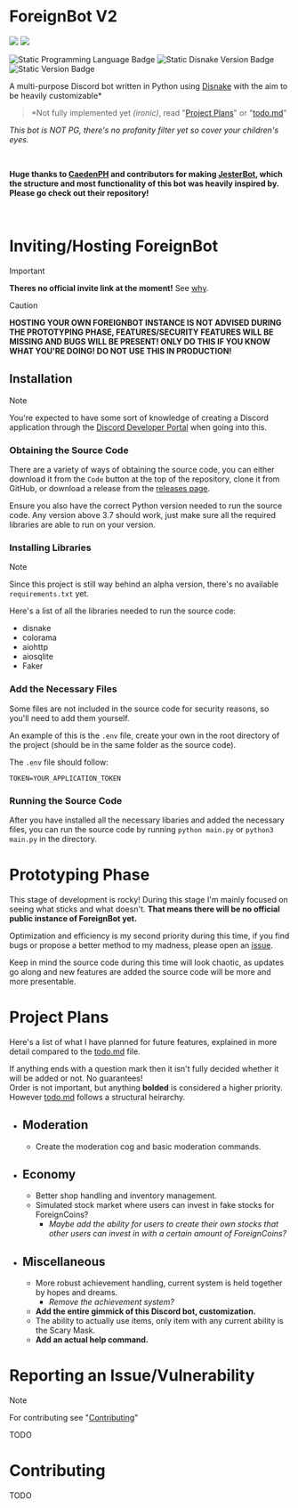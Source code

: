 # ForeignBot V2

<p float="left">
    <img src="https://cdn.discordapp.com/attachments/1046997746722295810/1255193089929117716/icon.png?ex=667c3d28&is=667aeba8&hm=af3bfbec8d5baab94b978d37627b9d9202bf49ca48f03067626b839639a72f42&">
    <img src="https://cdn.discordapp.com/attachments/1046997746722295810/1255195598462783629/text.png?ex=667c3f7f&is=667aedff&hm=ee0b8236a413df1db229d12a0122d7c6443a7c7754c349161d4f9685162fe261&">
</p>

![Static Programming Language Badge](https://img.shields.io/badge/lang-Python%203.9.11-blue)
![Static Disnake Version Badge](https://img.shields.io/badge/disnake-v2.9.2-blue)
![Static Version Badge](https://img.shields.io/badge/latest-v1.0.1v2--prototype-yellow)


A multi-purpose Discord bot written in Python using [Disnake](https://github.com/DisnakeDev/disnake) with the aim to be heavily customizable*
>*Not fully implemented yet *(ironic)*, read "[Project Plans](#project-plans)" or "[todo.md](./todo.md)"

*This bot is NOT PG, there's no profanity filter yet so cover your children's eyes.*

<br />

**Huge thanks to [CaedenPH](https://github.com/CaedenPH) and contributors for making [JesterBot](https://github.com/CaedenPH/JesterBot), which the structure and most functionality of this bot was heavily inspired by. Please go check out their repository!**

<br />

# Inviting/Hosting ForeignBot

>[!IMPORTANT]
>**Theres no official invite link at the moment!** See [why](#prototyping-phase).

>[!CAUTION]
>**HOSTING YOUR OWN FOREIGNBOT INSTANCE IS NOT ADVISED DURING THE PROTOTYPING PHASE, FEATURES/SECURITY FEATURES WILL BE MISSING AND BUGS WILL BE PRESENT! ONLY DO THIS IF YOU KNOW WHAT YOU'RE DOING! DO NOT USE THIS IN PRODUCTION!**

## Installation
> [!NOTE]
> You're expected to have some sort of knowledge of creating a Discord application through the [Discord Developer Portal](https://discord.com/developers/applications) when going into this.

### Obtaining the Source Code
There are a variety of ways of obtaining the source code, you can either download it from the `Code` button at the top of the repository, clone it from GitHub, or download a release from the [releases page](https://github.com/asuuhdude/ForeignBot/releases).

Ensure you also have the correct Python version needed to run the source code. Any version above 3.7 should work, just make sure all the required libraries are able to run on your version.

### Installing Libraries

> [!NOTE]
> Since this project is still way behind an alpha version, there's no available `requirements.txt` yet.

Here's a list of all the libraries needed to run the source code:
 - disnake
 - colorama
 - aiohttp
 - aiosqlite
 - Faker

### Add the Necessary Files

Some files are not included in the source code for security reasons, so you'll need to add them yourself.
<br />

An example of this is the `.env` file, create your own in the root directory of the project (should be in the same folder as the source code).
<br />

The `.env` file should follow:
```
TOKEN=YOUR_APPLICATION_TOKEN
```

### Running the Source Code

After you have installed all the necessary libaries and added the necessary files, you can run the source code by running `python main.py` or `python3 main.py` in the directory.

# Prototyping Phase
This stage of development is rocky! During this stage I'm mainly focused on seeing what sticks and what doesn't. **That means there will be no official public instance of ForeignBot yet.**
<br />

Optimization and efficiency is my second priority during this time, if you find bugs or propose a better method to my madness, please open an [issue](#reporting-an-issuevulnerability).

Keep in mind the source code during this time will look chaotic, as updates go along and new features are added the source code will be more and more presentable.

# Project Plans
Here's a list of what I have planned for future features, explained in more detail compared to the [todo.md](./todo.md) file.
<br />

If anything ends with a question mark then it isn't fully decided whether it will be added or not. No guarantees!
<br />
Order is not important, but anything **bolded** is considered a higher priority. However [todo.md](./todo.md) follows a structural heirarchy.


- Moderation
  - 
  - Create the moderation cog and basic moderation commands.
- Economy
  - 
  - Better shop handling and inventory management.
  - Simulated stock market where users can invest in fake stocks for ForeignCoins?
    - *Maybe add the ability for users to create their own stocks that other users can invest in with a certain amount of ForeignCoins?*
- Miscellaneous
  - 
  - More robust achievement handling, current system is held together by hopes and dreams.
    - *Remove the achievement system?*
  - **Add the entire gimmick of this Discord bot, customization.**
  - The ability to actually use items, only item with any current ability is the Scary Mask.
  - **Add an actual help command.**

# Reporting an Issue/Vulnerability

> [!NOTE]
> For contributing see "[Contributing](#contributing)"

TODO

# Contributing

TODO